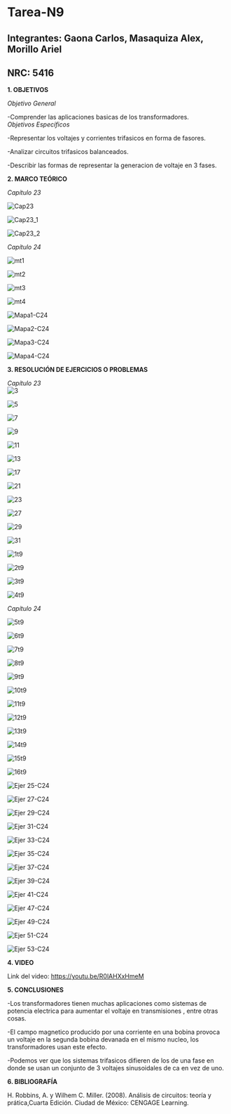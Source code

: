 # Tarea-N9
## Integrantes: Gaona Carlos, Masaquiza Alex, Morillo Ariel
## NRC: 5416

**1. OBJETIVOS**

_Objetivo General_

-Comprender  las aplicaciones basicas de los transformadores.  
_Objetivos Específicos_

-Representar los voltajes y corrientes trifasicos en forma de fasores.

-Analizar circuitos trifasicos balanceados.      
     
-Describir las formas de representar la generacion de voltaje en 3 fases.

**2. MARCO TEÓRICO**

_Capítulo 23_     

![Cap23](https://github.com/AlexMP98/Tarea-N9/blob/main/Imagenes/Cap23.png)    

![Cap23_1](https://github.com/AlexMP98/Tarea-N9/blob/main/Imagenes/Cap23_1.png) 

![Cap23_2](https://github.com/AlexMP98/Tarea-N9/blob/main/Imagenes/Cap23_2.png)

_Capítulo 24_

![mt1](https://github.com/AlexMP98/Tarea-N9/blob/main/Imagenes/mt1.PNG)

![mt2](https://github.com/AlexMP98/Tarea-N9/blob/main/Imagenes/mt2.PNG)

![mt3](https://github.com/AlexMP98/Tarea-N9/blob/main/Imagenes/mt3.PNG)

![mt4](https://github.com/AlexMP98/Tarea-N9/blob/main/Imagenes/mt4.PNG)

![Mapa1-C24](https://github.com/AlexMP98/Tarea-N9/blob/main/Imagenes/Fun.C%20Tarea%209%20resumen%20cap%2024%20m01.jpg)

![Mapa2-C24](https://github.com/AlexMP98/Tarea-N9/blob/main/Imagenes/Fun.C%20Tarea%209%20resumen%20cap%2024%20m02.jpg)

![Mapa3-C24](https://github.com/AlexMP98/Tarea-N9/blob/main/Imagenes/Fun.C%20Tarea%209%20resumen%20cap%2024%20m03.jpg)

![Mapa4-C24](https://github.com/AlexMP98/Tarea-N9/blob/main/Imagenes/Fun.C%20Tarea%209%20resumen%20cap%2024%20m04.jpg)

**3. RESOLUCIÓN DE EJERCICIOS O PROBLEMAS**

_Capítulo 23_        
![3](https://github.com/AlexMP98/Tarea-N9/blob/main/Imagenes/3.png)    

![5](https://github.com/AlexMP98/Tarea-N9/blob/main/Imagenes/5.png)  

![7](https://github.com/AlexMP98/Tarea-N9/blob/main/Imagenes/7.png)   

![9](https://github.com/AlexMP98/Tarea-N9/blob/main/Imagenes/9.png)   

![11](https://github.com/AlexMP98/Tarea-N9/blob/main/Imagenes/11.png)  

![13](https://github.com/AlexMP98/Tarea-N9/blob/main/Imagenes/13.png) 

![17](https://github.com/AlexMP98/Tarea-N9/blob/main/Imagenes/17.png)  

![21](https://github.com/AlexMP98/Tarea-N9/blob/main/Imagenes/21.png)  

![23](https://github.com/AlexMP98/Tarea-N9/blob/main/Imagenes/23.png) 

![27](https://github.com/AlexMP98/Tarea-N9/blob/main/Imagenes/27.png) 

![29](https://github.com/AlexMP98/Tarea-N9/blob/main/Imagenes/29.png)  

![31](https://github.com/AlexMP98/Tarea-N9/blob/main/Imagenes/31.png) 

![1t9](https://github.com/AlexMP98/Tarea-N9/blob/main/Imagenes/1t9.PNG) 

![2t9](https://github.com/AlexMP98/Tarea-N9/blob/main/Imagenes/2t9.PNG) 

![3t9](https://github.com/AlexMP98/Tarea-N9/blob/main/Imagenes/3t9.PNG)

![4t9](https://github.com/AlexMP98/Tarea-N9/blob/main/Imagenes/4t9.PNG)

_Capítulo 24_

![5t9](https://github.com/AlexMP98/Tarea-N9/blob/main/Imagenes/5t9.PNG)

![6t9](https://github.com/AlexMP98/Tarea-N9/blob/main/Imagenes/6t9.PNG)

![7t9](https://github.com/AlexMP98/Tarea-N9/blob/main/Imagenes/7t9.PNG)

![8t9](https://github.com/AlexMP98/Tarea-N9/blob/main/Imagenes/8t9.PNG)

![9t9](https://github.com/AlexMP98/Tarea-N9/blob/main/Imagenes/9t9.PNG)

![10t9](https://github.com/AlexMP98/Tarea-N9/blob/main/Imagenes/10t9.PNG)

![11t9](https://github.com/AlexMP98/Tarea-N9/blob/main/Imagenes/11t9.PNG)

![12t9](https://github.com/AlexMP98/Tarea-N9/blob/main/Imagenes/12t9.PNG)

![13t9](https://github.com/AlexMP98/Tarea-N9/blob/main/Imagenes/13t9.PNG)

![14t9](https://github.com/AlexMP98/Tarea-N9/blob/main/Imagenes/14t9.PNG)

![15t9](https://github.com/AlexMP98/Tarea-N9/blob/main/Imagenes/15t9.PNG)

![16t9](https://github.com/AlexMP98/Tarea-N9/blob/main/Imagenes/16t9.PNG)

![Ejer 25-C24](https://github.com/AlexMP98/Tarea-N9/blob/main/Imagenes/25-C24.png)

![Ejer 27-C24](https://github.com/AlexMP98/Tarea-N9/blob/main/Imagenes/27-C24.png)

![Ejer 29-C24](https://github.com/AlexMP98/Tarea-N9/blob/main/Imagenes/29-C24.png)

![Ejer 31-C24](https://github.com/AlexMP98/Tarea-N9/blob/main/Imagenes/31-C24.png)

![Ejer 33-C24](https://github.com/AlexMP98/Tarea-N9/blob/main/Imagenes/33-C24.png)

![Ejer 35-C24](https://github.com/AlexMP98/Tarea-N9/blob/main/Imagenes/35-C24.png)

![Ejer 37-C24](https://github.com/AlexMP98/Tarea-N9/blob/main/Imagenes/37-C24.png)

![Ejer 39-C24](https://github.com/AlexMP98/Tarea-N9/blob/main/Imagenes/39-C24.png)

![Ejer 41-C24](https://github.com/AlexMP98/Tarea-N9/blob/main/Imagenes/41-C24.png)

![Ejer 47-C24](https://github.com/AlexMP98/Tarea-N9/blob/main/Imagenes/47-C24.png)

![Ejer 49-C24](https://github.com/AlexMP98/Tarea-N9/blob/main/Imagenes/49-C24.png)

![Ejer 51-C24](https://github.com/AlexMP98/Tarea-N9/blob/main/Imagenes/51-C24.png)

![Ejer 53-C24](https://github.com/AlexMP98/Tarea-N9/blob/main/Imagenes/53-C24.png)

**4. VIDEO**   

Link del video: https://youtu.be/R0lAHXxHmeM

**5. CONCLUSIONES**

-Los transformadores tienen muchas aplicaciones como sistemas de potencia electrica  para aumentar el voltaje en transmisiones , entre otras cosas.

-El campo magnetico producido por una corriente en una bobina provoca un voltaje en la segunda bobina devanada en el mismo nucleo, los transformadores usan este efecto.

-Podemos ver que los sistemas trifasicos difieren de los de una fase en donde se usan un conjunto de 3 voltajes sinusoidales de ca en vez de uno.

**6. BIBLIOGRAFÍA**

H. Robbins, A. y Wilhem C. Miller. (2008). Análisis de circuitos: teoría y prática,Cuarta Edición. Ciudad de México: CENGAGE Learning.
